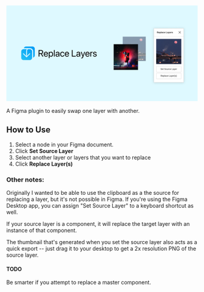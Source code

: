 ![Replace Layers](assets/header_image.png)

A Figma plugin to easily swap one layer with another. 

## How to Use
1. Select a node in your Figma document.
2. Click **Set Source Layer**
3. Select another layer or layers that you want to replace
4. Click **Replace Layer(s)**

### Other notes:
Originally I wanted to be able to use the clipboard as a the source for replacing a layer, but it's not possible in Figma. If you're using the Figma Desktop app, you can assign "Set Source Layer" to a keyboard shortcut as well.

If your source layer is a component, it will replace the target layer with an instance of that component.

The thumbnail that's generated when you set the source layer also acts as a quick export -- just drag it to your desktop to get a 2x resolution PNG of the source layer.

#### TODO
Be smarter if you attempt to replace a master component. 
